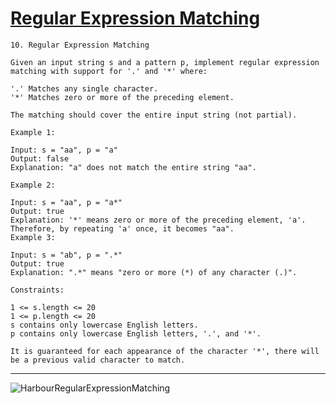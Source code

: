 # [Regular Expression Matching](https://leetcode.com/problems/regular-expression-matching/description/)

    10. Regular Expression Matching

    Given an input string s and a pattern p, implement regular expression matching with support for '.' and '*' where:

    '.' Matches any single character.
    '*' Matches zero or more of the preceding element.

    The matching should cover the entire input string (not partial).

    Example 1:

    Input: s = "aa", p = "a"
    Output: false
    Explanation: "a" does not match the entire string "aa".

    Example 2:

    Input: s = "aa", p = "a*"
    Output: true
    Explanation: '*' means zero or more of the preceding element, 'a'. Therefore, by repeating 'a' once, it becomes "aa".
    Example 3:

    Input: s = "ab", p = ".*"
    Output: true
    Explanation: ".*" means "zero or more (*) of any character (.)".

    Constraints:

    1 <= s.length <= 20
    1 <= p.length <= 20
    s contains only lowercase English letters.
    p contains only lowercase English letters, '.', and '*'.

    It is guaranteed for each appearance of the character '*', there will be a previous valid character to match.
---
![HarbourRegularExpressionMatching](https://github.com/user-attachments/assets/97954d2c-ddc0-41b4-a095-087539a92bb5)

